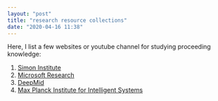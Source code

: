 ```yaml
---
layout: "post"
title: "research resource collections"
date: "2020-04-16 11:38"
---
```


Here, I list a few websites or youtube channel for studying proceeding knowledge:
1. [Simon Institute](https://www.youtube.com/channel/UCW1C2xOfXsIzPgjXyuhkw9g)
2. [Microsoft Research](https://www.youtube.com/user/MicrosoftResearch)
3. [DeepMid](https://www.youtube.com/channel/UCP7jMXSY2xbc3KCAE0MHQ-A)
4. [Max Planck Institute for Intelligent Systems](https://www.youtube.com/channel/UCty-pPOWlWUk4gXNm5pydcg)
